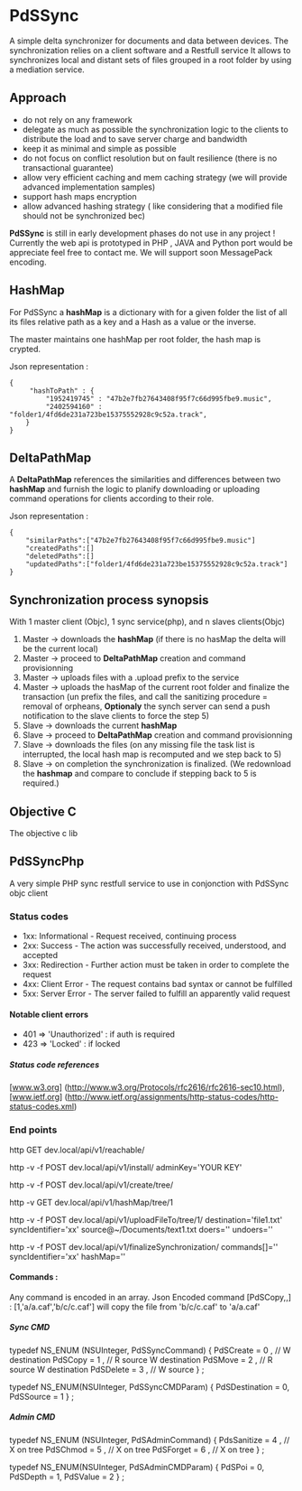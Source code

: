 # PdSSync #

A simple delta synchronizer for documents and data between devices.
The synchronization relies on a client software and a Restfull service 
It allows to synchronizes local and distant sets of files grouped in a root folder by using a mediation service.

## Approach ##   

- do not rely on any framework
- delegate as much as possible the synchronization logic to the clients to distribute the load and to save server charge and bandwidth
- keep it as minimal and simple as possible
- do not focus on conflict resolution but on fault resilience (there is no transactional guarantee)
- allow very efficient caching and mem caching strategy (we will provide advanced implementation samples)
- support hash maps encryption
- allow advanced hashing strategy ( like considering that a modified file should not be synchronized bec) 

**PdSSync** is still in early development phases do not use in any project !
Currently the web api is prototyped in PHP , JAVA and Python port would be appreciate feel free to contact me.
We will support soon MessagePack encoding.

## HashMap  ##

For PdSSync a **hashMap** is a dictionary with for a given folder the list of all its files relative path as a key and a Hash as a value or the inverse.

The master maintains one hashMap per root folder, the hash map is crypted.

Json representation :

	{
		 "hashToPath" : {
    		 "1952419745" : "47b2e7fb27643408f95f7c66d995fbe9.music",
    		 "2402594160" : "folder1/4fd6de231a723be15375552928c9c52a.track",	
  		}
	}

## DeltaPathMap ##

A **DeltaPathMap** references the similarities and differences between two **hashMap** and furnish the logic to planify downloading or uploading command operations for clients according to their role.

Json representation : 

	{
		"similarPaths":["47b2e7fb27643408f95f7c66d995fbe9.music"]
		"createdPaths":[]
		"deletedPaths":[]
		"updatedPaths":["folder1/4fd6de231a723be15375552928c9c52a.track"]
	}


## Synchronization process synopsis ##

With 1 master client (Objc), 1 sync service(php), and n slaves clients(Objc)

1. Master -> downloads the **hashMap** (if there is no hasMap the delta will be the current local)
2. Master -> proceed to **DeltaPathMap** creation and command provisionning
3. Master -> uploads files with a .upload prefix to the service 
4. Master -> uploads the hasMap of the current root folder and finalize the transaction (un prefix the files, and call the sanitizing procedure =  removal of orpheans, **Optionaly** the synch server can send a push notification to the slave clients to force the step 5)
5. Slave -> downloads the current **hashMap**
6. Slave -> proceed to **DeltaPathMap** creation and command provisionning
7. Slave -> downloads the files (on any missing file the task list is interrupted, the local hash map is recomputed and we step back to 5)
8. Slave -> on completion the synchronization is finalized. (We redownload the **hashmap** and compare to conclude if stepping back to 5 is required.)


## Objective C ##
The objective c lib 

## PdSSyncPhp ##
A very simple PHP sync restfull service to use in conjonction with PdSSync objc client

### Status codes ###

* 1xx: Informational - Request received, continuing process
* 2xx: Success - The action was successfully received, understood, and accepted
* 3xx: Redirection - Further action must be taken in order to complete the request
* 4xx: Client Error - The request contains bad syntax or cannot be fulfilled
* 5xx: Server Error - The server failed to fulfill an apparently valid request

#### Notable client errors ####

* 401 => 'Unauthorized' : if auth is required
* 423 => 'Locked' : if locked

##### Status code references ####
[www.w3.org] (http://www.w3.org/Protocols/rfc2616/rfc2616-sec10.html), [www.ietf.org] (http://www.ietf.org/assignments/http-status-codes/http-status-codes.xml)

### End points ###

http GET dev.local/api/v1/reachable/

http -v -f POST dev.local/api/v1/install/ adminKey='YOUR KEY'

http -v -f POST dev.local/api/v1/create/tree/

http -v GET dev.local/api/v1/hashMap/tree/1

http -v -f POST dev.local/api/v1/uploadFileTo/tree/1/ destination='file1.txt'  syncIdentifier='xx' source@~/Documents/text1.txt  doers='' undoers=''

http -v -f POST dev.local/api/v1/finalizeSynchronization/ commands[]='<encodedCommand>'  syncIdentifier='xx' hashMap=''

#### Commands  : ####

Any command is encoded in an array.
Json Encoded command [PdSCopy,<PdSDestination>,<PdSSource>] : [1,'a/a.caf','b/c/c.caf'] will copy the file from 'b/c/c.caf' to 'a/a.caf'

##### Sync CMD ####

typedef NS_ENUM (NSUInteger,
                  PdSSyncCommand) {
    PdSCreate   = 0 , // W destination
    PdSCopy     = 1 , // R source W destination
    PdSMove     = 2 , // R source W destination
    PdSDelete   = 3 , // W source
} ;

typedef NS_ENUM(NSUInteger,
                PdSSyncCMDParam) {
    PdSDestination = 0,
    PdSSource      = 1
} ;

##### Admin CMD  #####

typedef NS_ENUM (NSUInteger,
                 PdSAdminCommand) {
    PdsSanitize    = 4 , // X on tree
    PdSChmod       = 5 , // X on tree
    PdSForget      = 6 , // X on tree
} ;

typedef NS_ENUM(NSUInteger,
                PdSAdminCMDParam) {
    PdSPoi         = 0,
    PdSDepth       = 1,
    PdSValue       = 2
} ;



